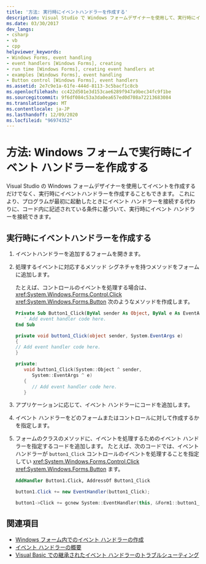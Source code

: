 ```yaml
---
title: '方法: 実行時にイベントハンドラーを作成する'
description: Visual Studio で Windows フォームデザイナーを使用して、実行時にイベントハンドラーを作成する方法について説明します。 このアクションにより、実行時にイベントハンドラーを接続できます。
ms.date: 03/30/2017
dev_langs:
- csharp
- vb
- cpp
helpviewer_keywords:
- Windows Forms, event handling
- event handlers [Windows Forms], creating
- run time [Windows Forms], creating event handlers at
- examples [Windows Forms], event handling
- Button control [Windows Forms], event handlers
ms.assetid: 2e7c9e1a-61fe-444d-8113-3c5bacf1c8cb
ms.openlocfilehash: cc422d501e3d153cae6289f947a9bec34fc9f1be
ms.sourcegitcommit: 9f6df084c53a3da0ea657ed0d708a72213683084
ms.translationtype: MT
ms.contentlocale: ja-JP
ms.lasthandoff: 12/09/2020
ms.locfileid: "96974352"
---
```

# <a name="how-to-create-event-handlers-at-run-time-for-windows-forms"></a>方法: Windows フォームで実行時にイベント ハンドラーを作成する

Visual Studio の Windows フォームデザイナーを使用してイベントを作成するだけでなく、実行時にイベントハンドラーを作成することもできます。 これにより、プログラムが最初に起動したときにイベント ハンドラーを接続する代わりに、コード内に記述されている条件に基づいて、実行時にイベント ハンドラーを接続できます。

## <a name="create-an-event-handler-at-run-time"></a>実行時にイベントハンドラーを作成する

1. イベントハンドラーを追加するフォームを開きます。

2. 処理するイベントに対応するメソッド シグネチャを持つメソッドをフォームに追加します。

     たとえば、コントロールのイベントを処理する場合は、 <xref:System.Windows.Forms.Control.Click> <xref:System.Windows.Forms.Button> 次のようなメソッドを作成します。

    ```vb
    Private Sub Button1_Click(ByVal sender As Object, ByVal e As EventArgs)
       ' Add event handler code here.
    End Sub
    ```

    ```csharp
    private void button1_Click(object sender, System.EventArgs e)
    {
    // Add event handler code here.
    }
    ```

    ```cpp
    private:
       void button1_Click(System::Object ^ sender,
          System::EventArgs ^ e)
       {
          // Add event handler code here.
       }
    ```

3. アプリケーションに応じて、イベント ハンドラーにコードを追加します。

4. イベント ハンドラーをどのフォームまたはコントロールに対して作成するかを指定します。

5. フォームのクラスのメソッドに、イベントを処理するためのイベント ハンドラーを指定するコードを追加します。 たとえば、次のコードでは、イベントハンドラーが `button1_Click` コントロールのイベントを処理することを指定してい <xref:System.Windows.Forms.Control.Click> <xref:System.Windows.Forms.Button> ます。

    ```vb
    AddHandler Button1.Click, AddressOf Button1_Click
    ```

    ```csharp
    button1.Click += new EventHandler(button1_Click);
    ```

    ```cpp
    button1->Click += gcnew System::EventHandler(this, &Form1::button1_Click);
    ```

## <a name="see-also"></a>関連項目

- [Windows フォーム内でのイベント ハンドラーの作成](creating-event-handlers-in-windows-forms.md)
- [イベント ハンドラーの概要](event-handlers-overview-windows-forms.md)
- [Visual Basic での継承されたイベント ハンドラーのトラブルシューティング](/dotnet/visual-basic/programming-guide/language-features/events/troubleshooting-inherited-event-handlers)
